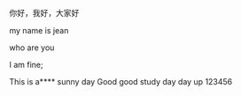 你好，我好，大家好

my name is  jean

who are you

I am fine;

This is a**** sunny day
Good good study day day up
123456